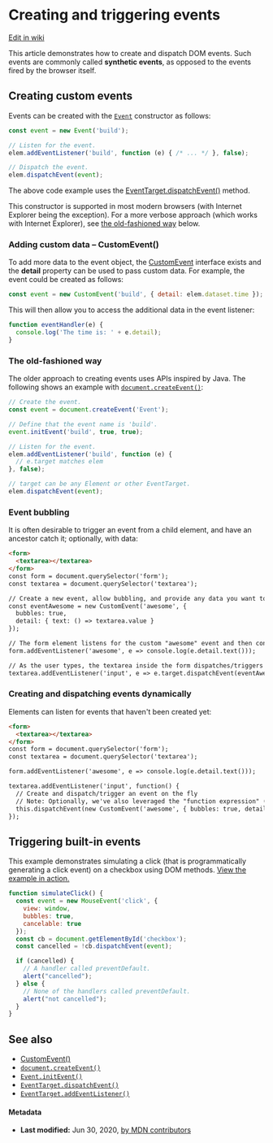 # Creating and triggering events

[ Edit in wiki](https://wiki.developer.mozilla.org/en-US/docs/Web/Guide/Events/Creating_and_triggering_events)

This article demonstrates how to create and dispatch DOM events. Such events are commonly called **synthetic events**, as opposed to the events fired by the browser itself.

## Creating custom events

Events can be created with the [`Event`](https://developer.mozilla.org/en-US/docs/Web/API/Event) constructor as follows:

```js
const event = new Event('build');

// Listen for the event.
elem.addEventListener('build', function (e) { /* ... */ }, false);

// Dispatch the event.
elem.dispatchEvent(event);
```

The above code example uses the [EventTarget.dispatchEvent()](https://developer.mozilla.org/en-US/docs/Web/API/EventTarget/dispatchEvent) method.

This constructor is supported in most modern browsers (with Internet Explorer being the exception). For a more verbose approach (which works with Internet Explorer), see [the old-fashioned way](https://developer.mozilla.org/en-US/docs/Web/Guide/Events/Creating_and_triggering_events#The_old-fashioned_way) below.

### Adding custom data – CustomEvent()

To add more data to the event object, the [CustomEvent](https://developer.mozilla.org/en-US/docs/Web/API/CustomEvent) interface exists and the **detail** property can be used to pass custom data.
For example, the event could be created as follows:

```js
const event = new CustomEvent('build', { detail: elem.dataset.time });
```

This will then allow you to access the additional data in the event listener:

```js
function eventHandler(e) {
  console.log('The time is: ' + e.detail);
}
```

### The old-fashioned way

The older approach to creating events uses APIs inspired by Java. The following shows an example with [`document.createEvent()`](https://developer.mozilla.org/en-US/docs/Web/API/Document/createEvent):

```js
// Create the event.
const event = document.createEvent('Event');

// Define that the event name is 'build'.
event.initEvent('build', true, true);

// Listen for the event.
elem.addEventListener('build', function (e) {
  // e.target matches elem
}, false);

// target can be any Element or other EventTarget.
elem.dispatchEvent(event);
```

### Event bubbling

It is often desirable to trigger an event from a child element, and have an ancestor catch it; optionally, with data:

```html
<form>
  <textarea></textarea>
</form>
const form = document.querySelector('form');
const textarea = document.querySelector('textarea');

// Create a new event, allow bubbling, and provide any data you want to pass to the "detail" property
const eventAwesome = new CustomEvent('awesome', {
  bubbles: true,
  detail: { text: () => textarea.value }
});

// The form element listens for the custom "awesome" event and then consoles the output of the passed text() method
form.addEventListener('awesome', e => console.log(e.detail.text()));

// As the user types, the textarea inside the form dispatches/triggers the event to fire, and uses itself as the starting point
textarea.addEventListener('input', e => e.target.dispatchEvent(eventAwesome));
```

### Creating and dispatching events dynamically

Elements can listen for events that haven't been created yet:

```html
<form>
  <textarea></textarea>
</form>
const form = document.querySelector('form');
const textarea = document.querySelector('textarea');

form.addEventListener('awesome', e => console.log(e.detail.text()));

textarea.addEventListener('input', function() {
  // Create and dispatch/trigger an event on the fly
  // Note: Optionally, we've also leveraged the "function expression" (instead of the "arrow function expression") so "this" will represent the element
  this.dispatchEvent(new CustomEvent('awesome', { bubbles: true, detail: { text: () => textarea.value } }))
});
```

## Triggering built-in events

This example demonstrates simulating a click (that is programmatically generating a click event) on a checkbox using DOM methods. [View the example in action.](http://developer.mozilla.org/samples/domref/dispatchEvent.html)

```js
function simulateClick() {
  const event = new MouseEvent('click', {
    view: window,
    bubbles: true,
    cancelable: true
  });
  const cb = document.getElementById('checkbox'); 
  const cancelled = !cb.dispatchEvent(event);

  if (cancelled) {
    // A handler called preventDefault.
    alert("cancelled");
  } else {
    // None of the handlers called preventDefault.
    alert("not cancelled");
  }
}
```

## See also

- [CustomEvent()](https://developer.mozilla.org/en-US/docs/Web/API/CustomEvent/CustomEvent)
- [`document.createEvent()`](https://developer.mozilla.org/en-US/docs/Web/API/Document/createEvent)
- [`Event.initEvent()`](https://developer.mozilla.org/en-US/docs/Web/API/Event/initEvent)
- [`EventTarget.dispatchEvent()`](https://developer.mozilla.org/en-US/docs/Web/API/EventTarget/dispatchEvent)
- [`EventTarget.addEventListener()`](https://developer.mozilla.org/en-US/docs/Web/API/EventTarget/addEventListener)

#### Metadata

- **Last modified:** Jun 30, 2020, [by MDN contributors](https://wiki.developer.mozilla.org/en-US/docs/Web/Guide/Events/Creating_and_triggering_events$history)